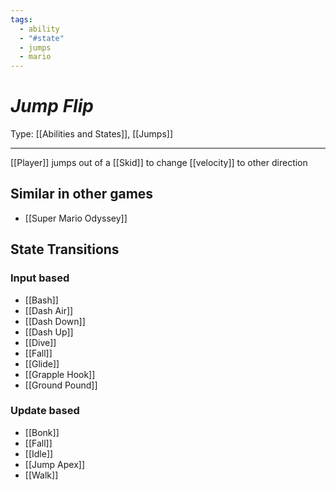 ```yaml
---
tags:
  - ability
  - "#state"
  - jumps
  - mario
---
```

# _Jump Flip_

Type: [[Abilities and States]], [[Jumps]]

----


[[Player]] jumps out of a [[Skid]] to change [[velocity]] to other direction


## Similar in other games

* [[Super Mario Odyssey]]


## State Transitions

### Input based

* [[Bash]]
* [[Dash Air]]
* [[Dash Down]]
* [[Dash Up]]
* [[Dive]]
* [[Fall]]
* [[Glide]]
* [[Grapple Hook]]
* [[Ground Pound]]

### Update based

* [[Bonk]]
* [[Fall]]
* [[Idle]]
* [[Jump Apex]]
* [[Walk]]